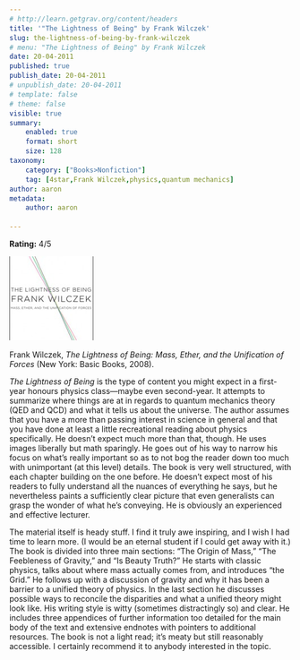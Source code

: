 ```yaml
---
# http://learn.getgrav.org/content/headers
title: '"The Lightness of Being" by Frank Wilczek'
slug: the-lightness-of-being-by-frank-wilczek
# menu: "The Lightness of Being" by Frank Wilczek
date: 20-04-2011
published: true
publish_date: 20-04-2011
# unpublish_date: 20-04-2011
# template: false
# theme: false
visible: true
summary:
    enabled: true
    format: short
    size: 128
taxonomy:
    category: ["Books>Nonfiction"]
    tag: [4star,Frank Wilczek,physics,quantum mechanics]
author: aaron
metadata:
    author: aaron

---
```


**Rating:** 4/5

![](cover13-150x150.jpg "The Lightness of Being")

Frank Wilczek, *The Lightness of Being: Mass, Ether, and the Unification of Forces* (New York: Basic Books, 2008).

*The Lightness of Being* is the type of content you might expect in a first-year honours physics class—maybe even second-year. It attempts to summarize where things are at in regards to quantum mechanics theory (QED and QCD) and what it tells us about the universe. The author assumes that you have a more than passing interest in science in general and that you have done at least a little recreational reading about physics specifically. He doesn’t expect much more than that, though. He uses images liberally but math sparingly. He goes out of his way to narrow his focus on what’s really important so as to not bog the reader down too much with unimportant (at this level) details. The book is very well structured, with each chapter building on the one before. He doesn’t expect most of his readers to fully understand all the nuances of everything he says, but he nevertheless paints a sufficiently clear picture that even generalists can grasp the wonder of what he’s conveying. He is obviously an experienced and effective lecturer.

The material itself is heady stuff. I find it truly awe inspiring, and I wish I had time to learn more. (I would be an eternal student if I could get away with it.) The book is divided into three main sections: “The Origin of Mass,” “The Feebleness of Gravity,” and “Is Beauty Truth?” He starts with classic physics, talks about where mass actually comes from, and introduces “the Grid.” He follows up with a discussion of gravity and why it has been a barrier to a unified theory of physics. In the last section he discusses possible ways to reconcile the disparities and what a unified theory might look like. His writing style is witty (sometimes distractingly so) and clear. He includes three appendices of further information too detailed for the main body of the text and extensive endnotes with pointers to additional resources. The book is not a light read; it’s meaty but still reasonably accessible. I certainly recommend it to anybody interested in the topic.

